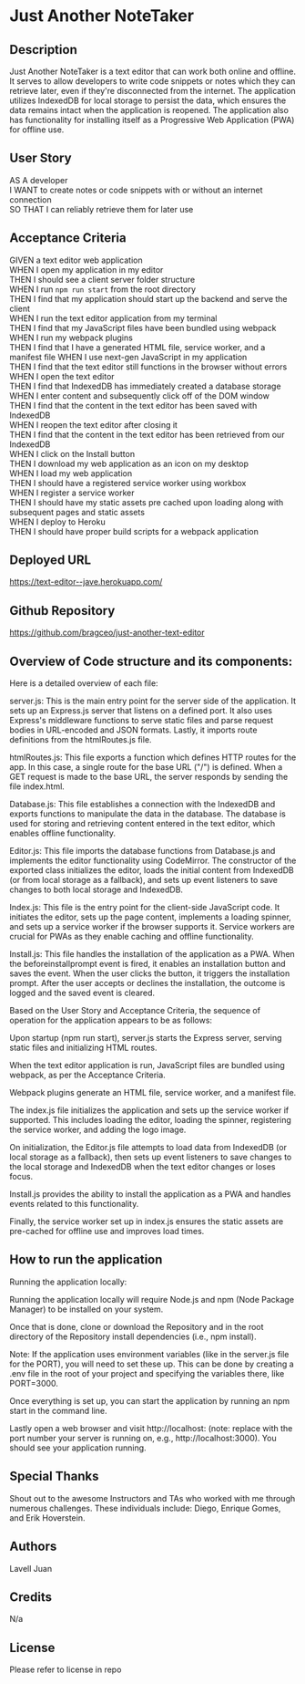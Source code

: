 # Just Another NoteTaker

## Description 

Just Another NoteTaker is a text editor that can work both online and offline. It serves to allow developers to write code snippets or notes which they can retrieve later, even if they're disconnected from the internet. The application utilizes IndexedDB for local storage to persist the data, which ensures the data remains intact when the application is reopened. The application also has functionality for installing itself as a Progressive Web Application (PWA) for offline use.


## User Story

AS A developer <br>
I WANT to create notes or code snippets with or without an internet connection <br>
SO THAT I can reliably retrieve them for later use <br>

## Acceptance Criteria

GIVEN a text editor web application <br>
WHEN I open my application in my editor <br>
THEN I should see a client server folder structure <br>
WHEN I run `npm run start` from the root directory <br>
THEN I find that my application should start up the backend and serve the client <br>
WHEN I run the text editor application from my terminal <br>
THEN I find that my JavaScript files have been bundled using webpack <br>
WHEN I run my webpack plugins <br>
THEN I find that I have a generated HTML file, service worker, and a manifest file
WHEN I use next-gen JavaScript in my application <br>
THEN I find that the text editor still functions in the browser without errors <br>
WHEN I open the text editor <br>
THEN I find that IndexedDB has immediately created a database storage <br>
WHEN I enter content and subsequently click off of the DOM window <br>
THEN I find that the content in the text editor has been saved with IndexedDB <br>
WHEN I reopen the text editor after closing it <br>
THEN I find that the content in the text editor has been retrieved from our IndexedDB <br>
WHEN I click on the Install button <br>
THEN I download my web application as an icon on my desktop <br>
WHEN I load my web application <br>
THEN I should have a registered service worker using workbox <br>
WHEN I register a service worker <br>
THEN I should have my static assets pre cached upon loading along with subsequent pages and static assets <br>
WHEN I deploy to Heroku <br>
THEN I should have proper build scripts for a webpack application <br>






## Deployed URL

https://text-editor--jave.herokuapp.com/



## Github Repository

https://github.com/bragceo/just-another-text-editor



## Overview of Code structure and its components:

Here is a detailed overview of each file:

server.js: This is the main entry point for the server side of the application. It sets up an Express.js server that listens on a defined port. It also uses Express's middleware functions to serve static files and parse request bodies in URL-encoded and JSON formats. Lastly, it imports route definitions from the htmlRoutes.js file.

htmlRoutes.js: This file exports a function which defines HTTP routes for the app. In this case, a single route for the base URL ("/") is defined. When a GET request is made to the base URL, the server responds by sending the file index.html.

Database.js: This file establishes a connection with the IndexedDB and exports functions to manipulate the data in the database. The database is used for storing and retrieving content entered in the text editor, which enables offline functionality.

Editor.js: This file imports the database functions from Database.js and implements the editor functionality using CodeMirror. The constructor of the exported class initializes the editor, loads the initial content from IndexedDB (or from local storage as a fallback), and sets up event listeners to save changes to both local storage and IndexedDB.

Index.js: This file is the entry point for the client-side JavaScript code. It initiates the editor, sets up the page content, implements a loading spinner, and sets up a service worker if the browser supports it. Service workers are crucial for PWAs as they enable caching and offline functionality.

Install.js: This file handles the installation of the application as a PWA. When the beforeinstallprompt event is fired, it enables an installation button and saves the event. When the user clicks the button, it triggers the installation prompt. After the user accepts or declines the installation, the outcome is logged and the saved event is cleared.

Based on the User Story and Acceptance Criteria, the sequence of operation for the application appears to be as follows:

Upon startup (npm run start), server.js starts the Express server, serving static files and initializing HTML routes.

When the text editor application is run, JavaScript files are bundled using webpack, as per the Acceptance Criteria.

Webpack plugins generate an HTML file, service worker, and a manifest file.

The index.js file initializes the application and sets up the service worker if supported. This includes loading the editor, loading the spinner, registering the service worker, and adding the logo image.

On initialization, the Editor.js file attempts to load data from IndexedDB (or local storage as a fallback), then sets up event listeners to save changes to the local storage and IndexedDB when the text editor changes or loses focus.

Install.js provides the ability to install the application as a PWA and handles events related to this functionality.

Finally, the service worker set up in index.js ensures the static assets are pre-cached for offline use and improves load times.
 

## How to run the application
 
Running the application locally:

Running the application locally will require Node.js and npm (Node Package Manager) to be installed on your system.

Once that is done, clone or download the Repository and in the root directory of the Repository install dependencies (i.e., npm install).

Note: If the application uses environment variables (like in the server.js file for the PORT), you will need to set these up. This can be done by creating a .env file in the root of your project and specifying the variables there, like PORT=3000. 

Once everything is set up, you can start the application by running an npm start in the command line.

Lastly open a web browser and visit http://localhost:<PORT> (note: replace <PORT> with the port number your server is running on, e.g., http://localhost:3000). You should see your application running.



## Special Thanks 

Shout out to the awesome Instructors and TAs who worked with me through numerous challenges. These individuals include: Diego, Enrique Gomes, and Erik Hoverstein. 



## Authors 

Lavell Juan <br>



## Credits 

N/a

## License 

Please refer to license in repo 






